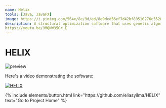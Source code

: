 ```yaml
---
name: Helix
tools: [Java, JavaFX]
image: https://i.pinimg.com/564x/8e/9d/ed/8e9ded56ef7d42bf80510276e55207c6.jpg
description: A structural optimization software that uses genetic algorithms to design economical buildings. I made this for my Master's thesis.
https://youtu.be/9MQNW35Or_E
---
```


# HELIX

![preview](https://i.pinimg.com/originals/1d/a5/97/1da597acb9ad2fb65da09950abf46511.jpg)

Here's a video demonstrating the software:

[![HELIX](http://img.youtube.com/vi/vqhjql8irhg/0.jpg)](https://youtu.be/9MQNW35Or_E "HELIX Structural Optimization")

<p class="text-center">
{% include elements/button.html link="https://github.com/eliasyilma/HELIX" text="Go to Project Home" %}
</p>

